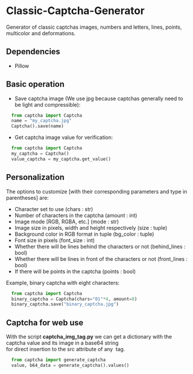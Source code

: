 # Classic-Captcha-Generator
Generator of classic captchas images, numbers and letters, lines, points, multicolor and deformations.

## Dependencies
- Pillow

## Basic operation
- Save captcha image (We use jpg because captchas generally need to be light and compressible):
```python
  from captcha import Captcha
  name = "my_captcha.jpg"
  Captcha().save(name)
```
- Get captcha image value for verification:
```python
  from captcha import Captcha
  my_captcha = Captcha()
  value_captcha = my_captcha.get_value()
```

## Personalization
The options to customize [with their corresponding parameters and type in parentheses] are:

- Character set to use (chars : str)
- Number of characters in the captcha (amount : int)
- Image mode [RGB, RGBA, etc.] (mode : str)
- Image size in pixels, width and height respectively (size : tuple)
- Background color in RGB format in tuple (bg_color : tuple)
- Font size in pixels (font_size : int)
- Whether there will be lines behind the characters or not (behind_lines : bool)
- Whether there will be lines in front of the characters or not (front_lines : bool)
- If there will be points in the captcha (points : bool)

Example, binary captcha with eight characters:
```python
  from captcha import Captcha
  binary_captcha = Captcha(chars="01"*4, amount=8)
  binary_captcha.save("binary_captcha.jpg")
```

## Captcha for web use
With the script **captcha_img_tag.py** we can get a dictionary with the captcha value and its image in a base64 string  
for direct insertion to the src attribute of any <img> tag.
```python
  from captcha import generate_captcha
  value, b64_data = generate_captcha().values()
```


